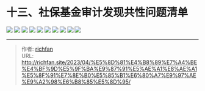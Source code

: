 # 十三、社保基金审计发现共性问题清单

![](https://jsd.cdn.zzko.cn/gh/richffan/img@main/audit/审计发现共性问题清单/十三-社保基金审计发现共性问题清单/社保基金审计发现共性问题清单126.webp)
![](https://jsd.cdn.zzko.cn/gh/richffan/img@main/audit/审计发现共性问题清单/十三-社保基金审计发现共性问题清单/社保基金审计发现共性问题清单127.webp)
![](https://jsd.cdn.zzko.cn/gh/richffan/img@main/audit/审计发现共性问题清单/十三-社保基金审计发现共性问题清单/社保基金审计发现共性问题清单128.webp)
![](https://jsd.cdn.zzko.cn/gh/richffan/img@main/audit/审计发现共性问题清单/十三-社保基金审计发现共性问题清单/社保基金审计发现共性问题清单129.webp)
![](https://jsd.cdn.zzko.cn/gh/richffan/img@main/audit/审计发现共性问题清单/十三-社保基金审计发现共性问题清单/社保基金审计发现共性问题清单130.webp)
![](https://jsd.cdn.zzko.cn/gh/richffan/img@main/audit/审计发现共性问题清单/十三-社保基金审计发现共性问题清单/社保基金审计发现共性问题清单131.webp)
![](https://jsd.cdn.zzko.cn/gh/richffan/img@main/audit/审计发现共性问题清单/十三-社保基金审计发现共性问题清单/社保基金审计发现共性问题清单132.webp)
![](https://jsd.cdn.zzko.cn/gh/richffan/img@main/audit/审计发现共性问题清单/十三-社保基金审计发现共性问题清单/社保基金审计发现共性问题清单133.webp)
![](https://jsd.cdn.zzko.cn/gh/richffan/img@main/audit/审计发现共性问题清单/十三-社保基金审计发现共性问题清单/社保基金审计发现共性问题清单134.webp)
![](https://jsd.cdn.zzko.cn/gh/richffan/img@main/audit/审计发现共性问题清单/十三-社保基金审计发现共性问题清单/社保基金审计发现共性问题清单135.webp)


---

> 作者: [richfan](https://richfan.site/)  
> URL: http://richfan.site/2023/04/%E5%8D%81%E4%B8%89%E7%A4%BE%E4%BF%9D%E5%9F%BA%E9%87%91%E5%AE%A1%E8%AE%A1%E5%8F%91%E7%8E%B0%E5%85%B1%E6%80%A7%E9%97%AE%E9%A2%98%E6%B8%85%E5%8D%95/  

